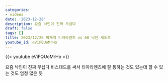 ```yaml
---
categories:
- videos
date: '2023-12-28'
description: 요즘 낙인이 진짜 무섭다
draft: false
tags: []
title: 2023/12/28 미계역 티아라멘츠 vs 60 낙인 섀도르
youtube_id: eViFQUoMrHo
---
```



{{< youtube eViFQUoMrHo >}}

요즘 낙인이 진짜 무섭다
비스테드를 써서 티아라멘츠에 잘 통하는 것도 있는데 할 수 있는 것도 엄청 많은 듯